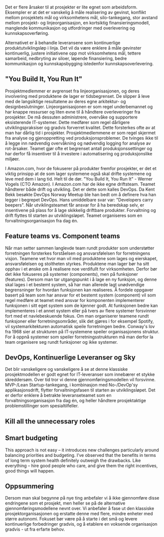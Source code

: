 <!--
# Fra prosjekt til produkt

Et prosjekt er en arbeidsform som er avgrenset fra de aktivitetene en organisasjon vanligvis gjennomfører. Det er avgrenset i tid og har et mål for hva man vil ha oppnådd når prosjektperioden er over. Typisk etableres det som en midlertidig organisasjon med personer som enten skal ut eller tilbake til linja. Formålet er å styrke virksomhetens evne til suksess i tiden som kommer. Det er arbeidsformen dessverre lite egnet til.
-->

Det er flere årsaker til at prosjekter er lite egnet som arbeidsform. Eksempler er at det er vanskelig å måle realisering av gevinst, konflikt mellom prosjektets mål og virksomhetens mål, silo-tankegang, stor avstand mellom prosjekt- og linjeorganisasjon, en kortsiktig finansieringsmodell, manglende kommunikasjon og utfordringer med overlevering og kunnskapsoverføring.  

Alternativet er å behandle leveransene som kontinuerlige produktutviklingsløp i linja. Det vil da være enklere å måle gevinster kontinuerlig, justere initiativene opp mot virksomhetens mål, tettere samarbeid, nedbryting av siloer, løpende finansiering, bedre kommunikasjon og kunnskapsbygging istedenfor kunnskapsoverlevering.

## "You Build It, You Run It"
Prosjektmedlemmer er avgrenset fra linjeorganisasjonen, og deres involvering med produktene de lager er tidsbegrenset. De slipper å leve med de langsiktige resultatene av deres egne arkitektur- og designbeslutninger. Linjeorganisasjonen er som regel underbemannet og har knappe ressurser og liten evne til å håndtere overleveringer fra prosjekter. De må dessuten administrere, overvåke og supportere eksisterende IT-systemer. Dette medfører som regel dårligere utviklingspraksiser og gradvis forverret kvalitet. Dette forsterkes ofte av at man har dårlig tid i prosjekter. Prosjektmedlemmene er som regel skjermet fra analyse og gjenoppretting ved produksjonsproblemer. De tvinges ikke til å legge inn nødvendig overvåkning og nødvendig logging for analyse av rot-årsaker. Teamet gjør ofte et begrenset antall produksjonssettinger og har derfor få insentiver til å investere i automatisering og produksjonslike miljøer.

I Amazon.com, hvor de fokuserer på produkter fremfor prosjekter, er det et viktig prinsipp at de som lager systemene også skal drifte systemene og leve med dem i lang tid. Helt til de dør. "You Build It, You Run It" - Werner Vogels (CTO Amazon). I Amazon.com har de ikke egne driftsteam. Teamet håndterer både drift og utvikling. Det er dette som kalles DevOps. Da Kent Bekk besøkte DevOps Norway Meetup ble han bedt om å definere hva han legger i begrepet DevOps. Hans umiddelbare svar var: "Developers carry beepers". Når utviklingsteamet får ansvar for å ha beredskap selv, er insentivene på plass for å lage skikkelig driftbare produkter. Forvaltning og drift flyttes til starten av utviklingsløpet. Teamet organiseres som en forvaltningsorganisasjon fra dag én.

## Feature teams vs. Component teams
Når man setter sammen langlevde team rundt produkter som understøtter forretningen forsterkes forståelsen og ansvarsfølelsen for forretningens visjon. Teamene vet hvor man vil med produktene som lages og eierskapet, ansvarsfølelsen og stoltheten styrkes. Produktene man lager bør ha sitt opphav i et ønske om å realisere noe verdifullt for virksomheten. Derfor bør det ikke fokuseres på systemer (components), men på funksjoner (features). Dersom man tar utgangspunkt i å lage en ny funksjon, og denne skal lages i et bestemt system, så har man allerede lagt unødvendige begrensninger for hvordan funksjonen kan realiseres. Å fordele oppgaver basert på team som har ansvar for et bestemt system (component) vil som regel medføre at teamet med ansvar for komponenten implementerer funksjonen i sitt eget system som de kjenner godt. At funksjonen bedre kan implementeres i et annet system eller på tvers av flere systemer forsvinner fort med et navlebeskuende fokus. Om man organiserer teamene rundt funksjoner eller forretningsområder, slik det gjøres i for eksempel Spotify, vil systemarkitekturen automatisk speile forretningen bedre. Conway's lov fra 1968 sier at strukturen på IT-systemene speiler organisasjonens struktur. For å oppnå systemer som speiler forretningsstrukturen må man derfor la team organisere seg rundt funksjoner og ikke systemer.

## DevOps, Kontinuerlige Leveranser og Sky

Det blir vanskeligere og vanskeligere å se at denne klassiske prosjektmodellen er godt egnet for IT-leveranser som innebærer et stykke skreddersøm. Over tid tror vi denne gjennomføringsmodellen vil forsvinne. MVP-/Lean Startup-tankegang, i kombinasjon med No-/DevOp'sy applikasjonsdrift, flytter forvaltningsfasen til starten av utviklingsløpet. Det er derfor enklere å betrakte leveranseteamet som en forvaltningsorganisasjon fra dag én, og heller håndtere prosjektaktige problemstillinger som spesialtilfeller.

## Kill all the unnecessary roles


## Smart budgeting
This approach is not easy – it introduces new challenges particularly around balancing priorities and budgeting. I’ve observed that the benefits in terms of long term system health definitely outweigh the drawbacks. Like everything – hire good people who care, and give them the right incentives, good things will happen.

## Oppsummering

Dersom man skal begynne på nye ting anbefaler vi å ikke gjennomføre disse endringene som et prosjekt, men heller se på de alternative gjennomføringsmodellene nevnt over. Vi anbefaler å fase ut den klassiske prosjektorganisasjonen og erstatte denne med flere, mindre enheter med større autonomi. Fokuset bør være på å starte i det små og levere kontinuerlige forbedringer gradvis, og å etablere en voksende organisasjon gradvis - ut fra erfarte behov. 




